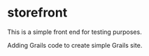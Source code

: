 # storefront
This is a simple front end for testing purposes.

Adding Grails code to create simple Grails site.


